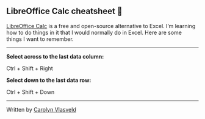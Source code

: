 ## LibreOffice Calc cheatsheet 🔢

[LibreOffice Calc](https://en.wikipedia.org/wiki/LibreOffice_Calc) is a free and open-source alternative to Excel. I’m learning how to do things in it that I would normally do in Excel. Here are some things I want to remember.

---

**Select across to the last data column:**

Ctrl + Shift + Right

**Select down to the last data row:**

Ctrl + Shift + Down
    
<!-- 

---
 
E.g., "Big spreadsheet" has data for 2553 species (columns: "Species", "variable 1", "variable 2"), and "Small spreadsheet" 2 has data for a subset of species from "Big spreadsheet" with only 343 species (columns: "Species", "variable 3").


**Answer:** Copy the data from Spreadsheet 2 into a new tab in Spreadsheet 1. Add two columns to the right of the existing data in Spreadsheet 1. In D2, enter: `=IFERROR(VLOOKUP(A2, Sheet2!A:B, 2, 0), "")` and fill down. In E2, enter: `=IFERROR(VLOOKUP(A2, Sheet2!A:C, 3, 0), "")` and fill down.
-->

---

Written by [Carolyn Vlasveld](https://carolynvlasveld.github.io/)
